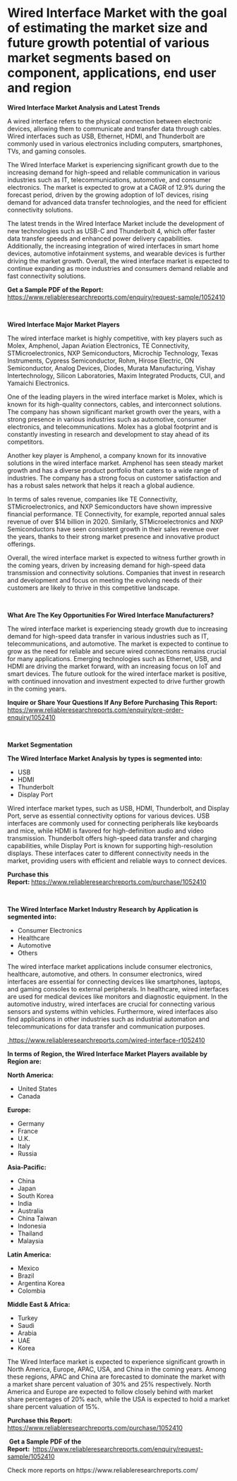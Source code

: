 <p><h1>Wired Interface Market with the goal of estimating the market size and future growth potential of various market segments based on component, applications, end user and region</h1></p><p><strong>Wired Interface Market Analysis and Latest Trends</strong></p>
<p><p>A wired interface refers to the physical connection between electronic devices, allowing them to communicate and transfer data through cables. Wired interfaces such as USB, Ethernet, HDMI, and Thunderbolt are commonly used in various electronics including computers, smartphones, TVs, and gaming consoles.</p><p>The Wired Interface Market is experiencing significant growth due to the increasing demand for high-speed and reliable communication in various industries such as IT, telecommunications, automotive, and consumer electronics. The market is expected to grow at a CAGR of 12.9% during the forecast period, driven by the growing adoption of IoT devices, rising demand for advanced data transfer technologies, and the need for efficient connectivity solutions.</p><p>The latest trends in the Wired Interface Market include the development of new technologies such as USB-C and Thunderbolt 4, which offer faster data transfer speeds and enhanced power delivery capabilities. Additionally, the increasing integration of wired interfaces in smart home devices, automotive infotainment systems, and wearable devices is further driving the market growth. Overall, the wired interface market is expected to continue expanding as more industries and consumers demand reliable and fast connectivity solutions.</p></p>
<p><strong>Get a Sample PDF of the Report:&nbsp;</strong> <a href="https://www.reliableresearchreports.com/enquiry/request-sample/1052410">https://www.reliableresearchreports.com/enquiry/request-sample/1052410</a></p>
<p>&nbsp;</p>
<p><strong>Wired Interface Major Market Players</strong></p>
<p><p>The wired interface market is highly competitive, with key players such as Molex, Amphenol, Japan Aviation Electronics, TE Connectivity, STMicroelectronics, NXP Semiconductors, Microchip Technology, Texas Instruments, Cypress Semiconductor, Rohm, Hirose Electric, ON Semiconductor, Analog Devices, Diodes, Murata Manufacturing, Vishay Intertechnology, Silicon Laboratories, Maxim Integrated Products, CUI, and Yamaichi Electronics.</p><p>One of the leading players in the wired interface market is Molex, which is known for its high-quality connectors, cables, and interconnect solutions. The company has shown significant market growth over the years, with a strong presence in various industries such as automotive, consumer electronics, and telecommunications. Molex has a global footprint and is constantly investing in research and development to stay ahead of its competitors.</p><p>Another key player is Amphenol, a company known for its innovative solutions in the wired interface market. Amphenol has seen steady market growth and has a diverse product portfolio that caters to a wide range of industries. The company has a strong focus on customer satisfaction and has a robust sales network that helps it reach a global audience.</p><p>In terms of sales revenue, companies like TE Connectivity, STMicroelectronics, and NXP Semiconductors have shown impressive financial performance. TE Connectivity, for example, reported annual sales revenue of over $14 billion in 2020. Similarly, STMicroelectronics and NXP Semiconductors have seen consistent growth in their sales revenue over the years, thanks to their strong market presence and innovative product offerings.</p><p>Overall, the wired interface market is expected to witness further growth in the coming years, driven by increasing demand for high-speed data transmission and connectivity solutions. Companies that invest in research and development and focus on meeting the evolving needs of their customers are likely to thrive in this competitive landscape.</p></p>
<p>&nbsp;</p>
<p><strong>What Are The Key Opportunities For Wired Interface Manufacturers?</strong></p>
<p><p>The wired interface market is experiencing steady growth due to increasing demand for high-speed data transfer in various industries such as IT, telecommunications, and automotive. The market is expected to continue to grow as the need for reliable and secure wired connections remains crucial for many applications. Emerging technologies such as Ethernet, USB, and HDMI are driving the market forward, with an increasing focus on IoT and smart devices. The future outlook for the wired interface market is positive, with continued innovation and investment expected to drive further growth in the coming years.</p></p>
<p><strong>Inquire or Share Your Questions If Any Before Purchasing This Report:</strong> <a href="https://www.reliableresearchreports.com/enquiry/pre-order-enquiry/1052410">https://www.reliableresearchreports.com/enquiry/pre-order-enquiry/1052410</a></p>
<p>&nbsp;</p>
<p><strong>Market Segmentation</strong></p>
<p><strong>The Wired Interface Market Analysis by types is segmented into:</strong></p>
<p><ul><li>USB</li><li>HDMI</li><li>Thunderbolt</li><li>Display Port</li></ul></p>
<p><p>Wired interface market types, such as USB, HDMI, Thunderbolt, and Display Port, serve as essential connectivity options for various devices. USB interfaces are commonly used for connecting peripherals like keyboards and mice, while HDMI is favored for high-definition audio and video transmission. Thunderbolt offers high-speed data transfer and charging capabilities, while Display Port is known for supporting high-resolution displays. These interfaces cater to different connectivity needs in the market, providing users with efficient and reliable ways to connect devices.</p></p>
<p><strong>Purchase this Report:&nbsp;</strong><a href="https://www.reliableresearchreports.com/purchase/1052410">https://www.reliableresearchreports.com/purchase/1052410</a></p>
<p>&nbsp;</p>
<p><strong>The Wired Interface Market Industry Research by Application is segmented into:</strong></p>
<p><ul><li>Consumer Electronics</li><li>Healthcare</li><li>Automotive</li><li>Others</li></ul></p>
<p><p>The wired interface market applications include consumer electronics, healthcare, automotive, and others. In consumer electronics, wired interfaces are essential for connecting devices like smartphones, laptops, and gaming consoles to external peripherals. In healthcare, wired interfaces are used for medical devices like monitors and diagnostic equipment. In the automotive industry, wired interfaces are crucial for connecting various sensors and systems within vehicles. Furthermore, wired interfaces also find applications in other industries such as industrial automation and telecommunications for data transfer and communication purposes.</p></p>
<p><a href="https://www.reliableresearchreports.com/wired-interface-r1052410">&nbsp;https://www.reliableresearchreports.com/wired-interface-r1052410</a></p>
<p><strong>In terms of Region, the Wired Interface Market Players available by Region are:</strong></p>
<p>
    <p> <strong> North America: </strong>
        <ul>
            <li>United States</li>
            <li>Canada</li>
        </ul>
        </p> 
    <p> <strong> Europe: </strong>
        <ul>
            <li>Germany</li>
            <li>France</li>
            <li>U.K.</li>
            <li>Italy</li>
            <li>Russia</li>
        </ul>
        </p> 
    <p> <strong> Asia-Pacific: </strong>
        <ul>
            <li>China</li>
            <li>Japan</li>
            <li>South Korea</li>
            <li>India</li>
            <li>Australia</li>
            <li>China Taiwan</li>
            <li>Indonesia</li>
            <li>Thailand</li>
            <li>Malaysia</li>
        </ul>
        </p> 
    <p> <strong> Latin America: </strong>
        <ul>
            <li>Mexico</li>
            <li>Brazil</li>
            <li>Argentina Korea</li>
            <li>Colombia</li>
        </ul>
        </p> 
    <p> <strong> Middle East & Africa: </strong>
        <ul>
            <li>Turkey</li>
            <li>Saudi</li>
            <li>Arabia</li>
            <li>UAE</li>
            <li>Korea</li>
        </ul>
    </p>
    </p>
<p><p>The Wired Interface market is expected to experience significant growth in North America, Europe, APAC, USA, and China in the coming years. Among these regions, APAC and China are forecasted to dominate the market with a market share percent valuation of 30% and 25% respectively. North America and Europe are expected to follow closely behind with market share percentages of 20% each, while the USA is expected to hold a market share percent valuation of 15%.</p></p>
<p><strong>Purchase this Report: </strong><a href="https://www.reliableresearchreports.com/purchase/1052410">https://www.reliableresearchreports.com/purchase/1052410</a></p>
<p>&nbsp;<strong>Get a Sample PDF of the Report:&nbsp;&nbsp;</strong><a href="https://www.reliableresearchreports.com/enquiry/request-sample/1052410">https://www.reliableresearchreports.com/enquiry/request-sample/1052410</a></p>
<p><strong></strong></p>
<p>Check more reports on https://www.reliableresearchreports.com/</p>